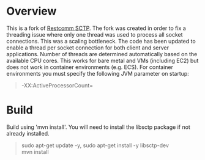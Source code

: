 
# Overview
This is a fork of [Restcomm SCTP](https://github.com/RestComm/sctp). The fork was created in order to fix a threading issue where only one thread was used to process all socket connections. This was a scaling bottleneck. The code has been updated to enable a thread per socket connection for both client and server applications. Number of threads are determined automatically based on the available CPU cores. This works for bare metal and VMs (including EC2) but does not work in container environments (e.g. ECS). For container environments you must specify the following JVM parameter on startup: 
> -XX:ActiveProcessorCount=<number of CPU cores> 

# Build
Build using 'mvn install'. You will need to install the libsctp package if not already installed.
> sudo apt-get update -y,  sudo apt-get install -y libsctp-dev<br>
> mvn install
